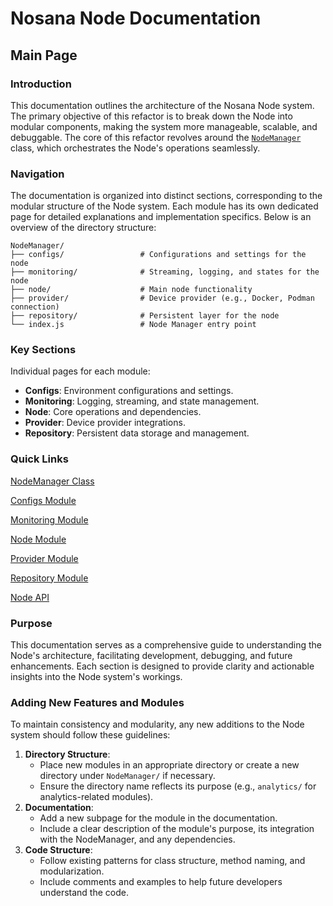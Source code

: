 # Nosana Node Documentation

## Main Page

### Introduction

This documentation outlines the architecture of the Nosana Node system. The primary objective of this refactor is to break down the Node into modular components, making the system more manageable, scalable, and debuggable. The core of this refactor revolves around the [`NodeManager`](Nosana%20Node%20Documentation%2014aa27e638658070af2ad51b1415f8be/NodeManager%20Class%2014aa27e63865807ea8a2d437dd734c40.md) class, which orchestrates the Node's operations seamlessly.

### Navigation

The documentation is organized into distinct sections, corresponding to the modular structure of the Node system. Each module has its own dedicated page for detailed explanations and implementation specifics. Below is an overview of the directory structure:

```
NodeManager/
├── configs/                 # Configurations and settings for the node
├── monitoring/              # Streaming, logging, and states for the node
├── node/                    # Main node functionality
├── provider/                # Device provider (e.g., Docker, Podman connection)
├── repository/              # Persistent layer for the node
└── index.js                 # Node Manager entry point
```

### Key Sections

Individual pages for each module:

- **Configs**: Environment configurations and settings.
- **Monitoring**: Logging, streaming, and state management.
- **Node**: Core operations and dependencies.
- **Provider**: Device provider integrations.
- **Repository**: Persistent data storage and management.

### Quick Links

[NodeManager Class](Nosana%20Node%20Documentation%2014aa27e638658070af2ad51b1415f8be/NodeManager%20Class%2014aa27e63865807ea8a2d437dd734c40.md)

[Configs Module](Nosana%20Node%20Documentation%2014aa27e638658070af2ad51b1415f8be/Configs%20Module%2014aa27e6386580239141f1918a3778ef.md)

[Monitoring Module](Nosana%20Node%20Documentation%2014aa27e638658070af2ad51b1415f8be/Monitoring%20Module%2014aa27e63865803bb68ef176549599a7.md)

[Node Module](Nosana%20Node%20Documentation%2014aa27e638658070af2ad51b1415f8be/Node%20Module%2014aa27e638658094b454c73748202026.md)

[Provider Module](Nosana%20Node%20Documentation%2014aa27e638658070af2ad51b1415f8be/Provider%20Module%2014aa27e6386580b5a6bef89f2c2a22c9.md)

[Repository Module](Nosana%20Node%20Documentation%2014aa27e638658070af2ad51b1415f8be/Repository%20Module%2014aa27e63865801985c1c8fe3b23bde1.md)

[Node API](Nosana%20Node%20Documentation%2014aa27e638658070af2ad51b1415f8be/Node%20API%2014ba27e63865809fa3a3e9bc0c191979.md)

### Purpose

This documentation serves as a comprehensive guide to understanding the Node's architecture, facilitating development, debugging, and future enhancements. Each section is designed to provide clarity and actionable insights into the Node system's workings.

### Adding New Features and Modules

To maintain consistency and modularity, any new additions to the Node system should follow these guidelines:

1. **Directory Structure**:
    - Place new modules in an appropriate directory or create a new directory under `NodeManager/` if necessary.
    - Ensure the directory name reflects its purpose (e.g., `analytics/` for analytics-related modules).
2. **Documentation**:
    - Add a new subpage for the module in the documentation.
    - Include a clear description of the module's purpose, its integration with the NodeManager, and any dependencies.
3. **Code Structure**:
    - Follow existing patterns for class structure, method naming, and modularization.
    - Include comments and examples to help future developers understand the code.